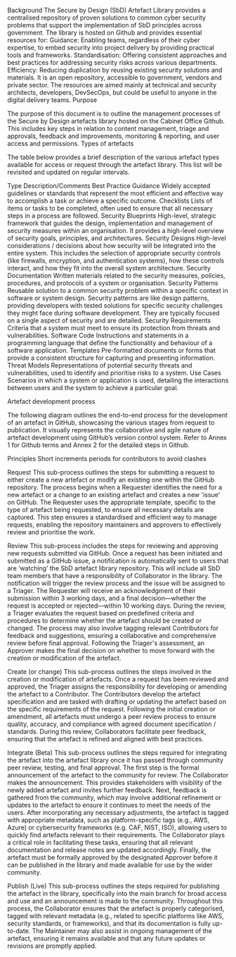 Background
The Secure by Design (SbD) Artefact Library provides a centralised repository of proven solutions to common cyber security problems that support the implementation of SbD principles across government. The library is hosted on Github and provides essential resources for:
Guidance: Enabling teams, regardless of their cyber expertise, to embed security into project delivery by providing practical tools and frameworks.
Standardisation: Offering consistent approaches and best practices for addressing security risks across various departments.
Efficiency: Reducing duplication by reusing existing security solutions and materials.
It is an open repository, accessible to government, vendors and private sector. The resources are aimed mainly at technical and security architects, developers, DevSecOps, but could be useful to anyone in the digital delivery teams.
Purpose

The purpose of this document is to outline the management processes of the Secure by Design artefacts library hosted on the Cabinet Office Github. This includes key steps in relation to content management, triage and approvals, feedback and improvements, monitoring & reporting, and user access and permissions.
Types of artefacts

The table below provides a brief description of the various artefact types available for access or request through the artefact library. This list will be revisited and updated on regular intervals. 

Type
Description/Comments
Best Practice Guidance
Widely accepted guidelines or standards that represent the most efficient and effective way to accomplish a task or achieve a specific outcome.
Checklists
Lists of items or tasks to be completed, often used to ensure that all necessary steps in a process are followed.
Security Blueprints
High-level, strategic framework that guides the design, implementation and management of security measures within an organisation. It provides a high-level overview of security goals, principles, and architectures.
Security Designs
High-level considerations / decisions about how security will be integrated into the entire system. This includes the selection of appropriate security controls (like firewalls, encryption, and authentication systems), how these controls interact, and how they fit into the overall system architecture.
Security Documentation
Written materials related to the security measures, policies, procedures, and protocols of a system or organisation.
Security Patterns
Reusable solution to a common security problem within a specific context in software or system design. Security patterns are like design patterns, providing developers with tested solutions for specific security challenges they might face during software development. They are typically focused on a single aspect of security and are detailed. 
Security Requirements
Criteria that a system must meet to ensure its protection from threats and vulnerabilities.
Software Code
Instructions and statements in a programming language that define the functionality and behaviour of a software application.
Templates
Pre-formatted documents or forms that provide a consistent structure for capturing and presenting information.
Threat Models
Representations of potential security threats and vulnerabilities, used to identify and prioritise risks to a system.
Use Cases
Scenarios in which a system or application is used, detailing the interactions between users and the system to achieve a particular goal.


Artefact development process 

The following diagram outlines the end-to-end process for the development of an artefact in GitHub, showcasing the various stages from request to publication. It visually represents the collaborative and agile nature of artefact development using GitHub’s version control system. Refer to Annex 1 for Github terms and Annex 2 for the detailed steps in Github.

Principles
Short increments periods for contributors to avoid clashes 


Request 
This sub-process outlines the steps for submitting a request to either create a new artefact or modify an existing one within the GitHub repository. 
The process begins when a Requester identifies the need for a new artefact or a change to an existing artefact and creates a new 'issue' on GitHub. The Requester uses the appropriate template, specific to the type of artefact being requested, to ensure all necessary details are captured. This step ensures a standardised and efficient way to manage requests, enabling the repository maintainers and approvers to effectively review and prioritise the work. 

Review 
This sub-process includes the steps for reviewing and approving new requests submitted via GitHub. 
Once a request has been initiated and submitted as a GitHub issue, a notification is automatically sent to users that are ‘watching’ the SbD artefact library repository. This will include all SbD team members that have a responsibility of Collaborator in the library. The notification will trigger the review process and the issue will be assigned to a Triager. The Requester will receive an acknowledgment of their submission within 3 working days, and a final decision—whether the request is accepted or rejected—within 10 working days.
During the review, a Triager evaluates the request based on predefined criteria and procedures to determine whether the artefact should be created or changed. 
The process may also involve tagging relevant Contributors for feedback and suggestions, ensuring a collaborative and comprehensive review before final approval. 
Following the Triager's assessment, an Approver makes the final decision on whether to move forward with the creation or modification of the artefact.

Create (or change)
This sub-process outlines the steps involved in the creation or modification of artefacts.
Once a request has been reviewed and approved, the Triager assigns the responsibility for developing or amending the artefact to a Contributor. The Contributors develop the artefact specification and are tasked with drafting or updating the artefact based on the specific requirements of the request. 
Following the initial creation or amendment, all artefacts must undergo a peer review process to ensure quality, accuracy, and compliance with agreed document specification / standards. During this review, Collaborators facilitate peer feedback, ensuring that the artefact is refined and aligned with best practices.

Integrate (Beta)
This sub-process outlines the steps required for integrating the artefact into the artefact library once it has passed through community peer review, testing, and final approval. 
The first step is the formal announcement of the artefact to the community for review. The Collaborator makes the announcement. This provides stakeholders with visibility of the newly added artefact and invites further feedback. 
Next, feedback is gathered from the community, which may involve additional refinement or updates to the artefact to ensure it continues to meet the needs of the users. 
After incorporating any necessary adjustments, the artefact is tagged with appropriate metadata, such as platform-specific tags (e.g., AWS, Azure) or cybersecurity frameworks (e.g. CAF, NIST, ISO), allowing users to quickly find artefacts relevant to their requirements. The Collaborator plays a critical role in facilitating these tasks, ensuring that all relevant documentation and release notes are updated accordingly. 
Finally, the artefact must be formally approved by the designated Approver before it can be published in the library and made available for use by the wider community.


Publish (Live)
This sub-process outlines the steps required for publishing the artefact in the library, specifically into the main branch for broad access and use and an announcement is made to the community.
Throughout this process, the Collaborator ensures that the artefact is properly categorised, tagged with relevant metadata (e.g., related to specific platforms like AWS, security standards, or frameworks), and that its documentation is fully up-to-date. The Maintainer may also assist in ongoing management of the artefact, ensuring it remains available and that any future updates or revisions are promptly applied.
